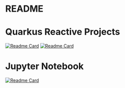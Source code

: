 # README

# Quarkus Reactive Projects
[![Readme Card](https://github-readme-stats.vercel.app/api/pin/?username=3bento&repo=vertx-udemy)](https://github.com/3bento/vertx-udemy)
[![Readme Card](https://github-readme-stats.vercel.app/api/pin/?username=3bento&repo=reactive-practice)](https://github.com/3bento/reactive-practice)

# Jupyter Notebook
[![Readme Card](https://github-readme-stats.vercel.app/api/pin/?username=3bento&repo=ecommerce_sales_analysis)](https://github.com/3bento/ecommerce_sales_analysis)
